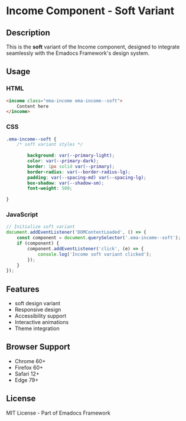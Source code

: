 # Income Component - Soft Variant

## Description
This is the **soft** variant of the Income component, designed to integrate seamlessly with the Emadocs Framework's design system.

## Usage

### HTML
```html
<income class="ema-income ema-income--soft">
    Content here
</income>
```

### CSS
```css
.ema-income--soft {
    /* soft variant styles */
    
        background: var(--primary-light);
        color: var(--primary-dark);
        border: 1px solid var(--primary);
        border-radius: var(--border-radius-lg);
        padding: var(--spacing-md) var(--spacing-lg);
        box-shadow: var(--shadow-sm);
        font-weight: 500;
    
}
```

### JavaScript
```javascript
// Initialize soft variant
document.addEventListener('DOMContentLoaded', () => {
    const component = document.querySelector('.ema-income--soft');
    if (component) {
        component.addEventListener('click', (e) => {
            console.log('Income soft variant clicked');
        });
    }
});
```

## Features
- soft design variant
- Responsive design
- Accessibility support
- Interactive animations
- Theme integration

## Browser Support
- Chrome 60+
- Firefox 60+
- Safari 12+
- Edge 79+

## License
MIT License - Part of Emadocs Framework
